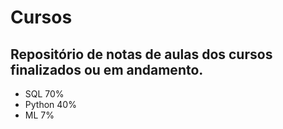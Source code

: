 # Cursos
## Repositório de notas de aulas dos cursos finalizados ou em andamento.

- SQL 70%
- Python 40%
- ML 7%

